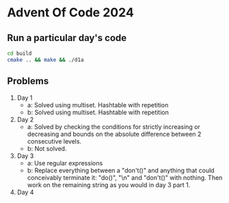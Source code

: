# Advent Of Code 2024

## Run a particular day's code
```bash
cd build 
cmake .. && make && ./d1a
```

## Problems

1. Day 1
    - a: Solved using multiset. Hashtable with repetition
    - b: Solved using multiset. Hashtable with repetition
2. Day 2
    - a: Solved by checking the conditions for strictly increasing or decreasing and bounds on the absolute difference between 2 consecutive levels.
    - b: Not solved. 
3. Day 3
    - a: Use regular expressions
    - b: Replace everything between a "don't()" and anything that could conceivably terminate it: "do()", "\n" and "don't()" with nothing. Then work on the remaining string as you would in day 3 part 1.
4. Day 4